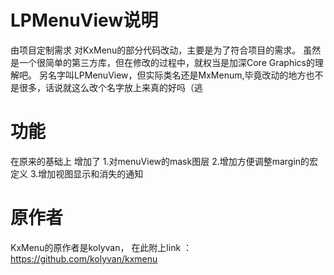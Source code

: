 # LPMenuView说明
由项目定制需求 对KxMenu的部分代码改动，主要是为了符合项目的需求。
虽然是一个很简单的第三方库，但在修改的过程中，就权当是加深Core Graphics的理解吧。
另名字叫LPMenuView，但实际类名还是MxMenum,毕竟改动的地方也不是很多，话说就这么改个名字放上来真的好吗（逃

# 功能
在原来的基础上 增加了
  1.对menuView的mask图层
  2.增加方便调整margin的宏定义
  3.增加视图显示和消失的通知

# 原作者
KxMenu的原作者是kolyvan，
在此附上link ：https://github.com/kolyvan/kxmenu
